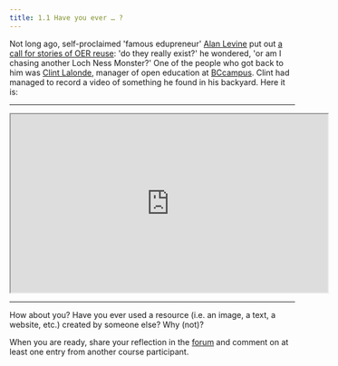 ```yaml
---
title: 1.1 Have you ever … ?
---
```


Not long ago, self-proclaimed 'famous edupreneur' [Alan Levine][1] put out [a call for stories of OER reuse][2]: 'do they really exist?' he wondered, 'or am I chasing another Loch Ness Monster?' One of the people who got back to him was [Clint Lalonde][3], manager of open education at [BCcampus][4]. Clint had managed to record a video of something he found in his backyard. Here it is:


----------


<iframe height="315" src="https://www.youtube.com/embed/3MA6ddnUGL0" width="560"></iframe>


----------


How about you? Have you ever used a resource (i.e. an image, a text, a website, etc.) created by someone else? Why (not)?

When you are ready, share your reflection in the [forum][5] and comment on at least one entry from another course participant.


  [1]: https://twitter.com/cogdog
  [2]: http://stories.cogdogblog.com/call-oer-reuse/
  [3]: https://twitter.com/clintlalonde
  [4]: http://bccampus.ca
  [5]:http://www.exploerercourse.org/en/modules/week%201/discussion/
